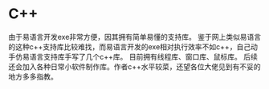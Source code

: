 # C++
由于易语言开发exe非常方便，因其拥有简单易懂的支持库。
鉴于网上类似易语言的这种c++支持库比较难找，而易语言开发的exe相对执行效率不如c++，自己动手仿易语言支持库手写了几个c++库。
目前拥有线程库、窗口库、鼠标库。
后续还会加入各种日常小软件制作库。作者c++水平较菜，还望各位大佬见到有不妥的地方多多指教。
